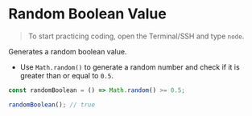 # Random Boolean Value

> To start practicing coding, open the Terminal/SSH and type `node`.

Generates a random boolean value.

- Use `Math.random()` to generate a random number and check if it is greater than or equal to `0.5`.

```js
const randomBoolean = () => Math.random() >= 0.5;
```

```js
randomBoolean(); // true
```

